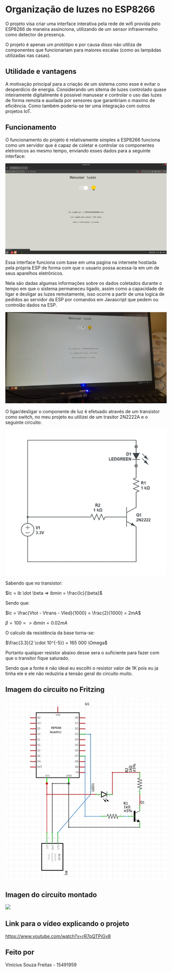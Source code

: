# Organização de luzes no ESP8266

O projeto visa criar uma interface interativa pela rede de wifi provida pelo ESP8266 de maneira assincrona, utilizando de um sensor infravermelho como detector de presença.

O projeto é apenas um protótipo e por causa disso não utiliza de componentes que funcionariam para maiores escalas (como as lampâdas utilizadas nas casas).

## Utilidade e vantagens

A motivação principal para a criação de um sistema como esse é evitar o desperdício de energia.
Considerando um sitema de luzes controlado quase inteiramente digitalmente é possivel manusear e controlar o uso das luzes de forma remota e auxilada por sensores que garantiriam o maximo de eficiência. Como também poderia-se ter uma integração com outros projetos IoT.

## Funcionamento

O funcionamento do projeto é relativamente simples a ESP8266 funciona como um servidor que é capaz de coletar e controlar os componentes eletronicos ao mesmo tempo, enviando esses dados para a seguinte interface:

<img src="./Images/WebPage.jpg">

Essa interface funciona com base em uma pagina na internete hostiada pela própria ESP de forma com que o usuario possa acessa-la em um de seus aparelhos eletrônicos.

Nela são dadas algumas informações sobre os dados coletados durante o tempo em que o sistema permaneceu ligado, assim como a capacidade de ligar e desligar as luzes remotamente, isso ocorre a partir de uma logica de pedidos ao servidor da ESP por comandos em Javascript que pedem ou controlão dados na ESP.

<img src="./Images/LuzLigVirtual.jpg">

O ligar/desligar o componente de luz é efetuado através de um transistor como switch, no meu projeto eu utilizei de um trasitor 2N2222A e o seguinte circuito: 

<img src="./Images/CircuitoTransitor.jpg">

Sabendo que no transistor:

$Ic = ib \dot \beta => ibmin = \frac{Ic}{\beta}$

Sendo que:

$Ic = \frac{Vtot - Vtrans - Vled}{1000} = \frac{2}{1000} = 2mA$

$\beta = 100 => ibmin = 0.02mA$

O calculo da resistência da base torna-se:

$\frac{3.3}{2 \cdot 10^{-5}} = 165 000 \Omega$

Portanto qualquer resistor abaixo desse sera o suficiente para fazer com que o transitor fique saturado.

Sendo que a fonte é não ideal eu escolhi o resistor valor de 1K pois eu ja tinha ele e ele não reduziria a tensão geral do circuito muito.

## Imagem do circuito no Fritzing

<img src="./Images/CirFritz.jpg">

## Imagen do circuito montado

<img src="./Images/ImagemCircuito">

## Link para o vídeo explicando o projeto

https://www.youtube.com/watch?v=rR7pQTPiGv8

## Feito por

Vinícius Souza Freitas - 15491959
